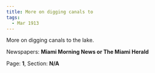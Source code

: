 ```yaml
---  
title: More on digging canals to  
tags:  
  - Mar 1913  
---  
```

  
More on digging canals to the lake.  
  
Newspapers: **Miami Morning News or The Miami Herald**  
  
Page: **1**, Section: **N/A** 
